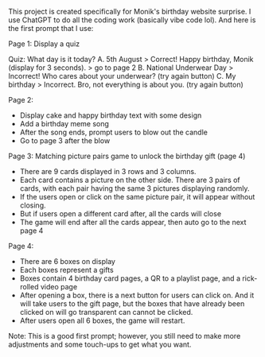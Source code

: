 This project is created specifically for Monik's birthday website surprise. I use ChatGPT to do all the coding work (basically vibe code lol). And here is the first prompt that I use:

Page 1:
Display a quiz

Quiz: What day is it today?
A.	5th August > Correct! Happy birthday, Monik (display for 3 seconds). > go to page 2
B.	National Underwear Day > Incorrect! Who cares about your underwear? (try again button)
C.	My birthday > Incorrect. Bro, not everything is about you. (try again button)

Page 2: 
-	Display cake and happy birthday text with some design
-	Add a birthday meme song
- After the song ends, prompt users to blow out the candle
- Go to page 3 after the blow
  
Page 3: Matching picture pairs game to unlock the birthday gift (page 4)
-	There are 9 cards displayed in 3 rows and 3 columns. 
-	Each card contains a picture on the other side. There are 3 pairs of cards, with each pair having the same 3 pictures displaying randomly.
-	If the users open or click on the same picture pair, it will appear without closing. 
-	But if users open a different card after, all the cards will close
-	The game will end after all the cards appear, then auto go to the next page 4
  
Page 4:
-	There are 6 boxes on display
-	Each boxes represent a gifts
-	Boxes contain 4 birthday card pages, a QR to a playlist page, and a rick-rolled video page
-	After opening a box, there is a next button for users can click on. And it will take users to the gift page, but the boxes that have  already been clicked on will go transparent can cannot be clicked.
-	After users open all 6 boxes, the game will restart.

Note: This is a good first prompt; however, you still need to make more adjustments and some touch-ups to get what you want.
